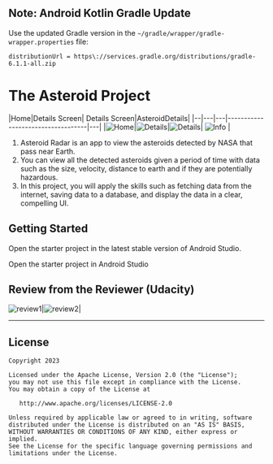 
## Note: Android Kotlin Gradle Update
Use the updated Gradle version in the `~/gradle/wrapper/gradle-wrapper.properties` file:
```
distributionUrl = https\://services.gradle.org/distributions/gradle-6.1.1-all.zip
```
# The Asteroid Project

|Home|Details Screen| Details Screen|AsteroidDetails|
|--|---|---|-----------------------------------|---|
|![Home](screenshots/screen_1.png)|![Details](screenshots/screen_2.png)|![Details](screenshots/screen_3.png)| ![Info](screenshots/screen_4.png) |


1. Asteroid Radar is an app to view the asteroids detected by NASA that pass near Earth.
2. You can view all the detected asteroids given a period of time with data such as the size, velocity, distance to earth and if they are potentially hazardous.
3. In this project, you will apply the skills such as fetching data from the internet, saving data to a database, and display the data in a clear, compelling UI.

## Getting Started

Open the starter project in the latest stable version of Android Studio.

Open the starter project in Android Studio


## Review from the Reviewer (Udacity)

![review1](screenshots/review1.png)|![review2](screenshots/review2.png)|

---

## License

```
Copyright 2023

Licensed under the Apache License, Version 2.0 (the "License"); 
you may not use this file except in compliance with the License. 
You may obtain a copy of the License at

   http://www.apache.org/licenses/LICENSE-2.0
   
Unless required by applicable law or agreed to in writing, software
distributed under the License is distributed on an "AS IS" BASIS,
WITHOUT WARRANTIES OR CONDITIONS OF ANY KIND, either express or implied.
See the License for the specific language governing permissions and
limitations under the License.
```